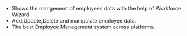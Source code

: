 - Shows the mangement of employees data with the help of Workforce Wizard
- Add,Update,Delete and manipulate employee data.
- The best Employee Management system across platforms.

